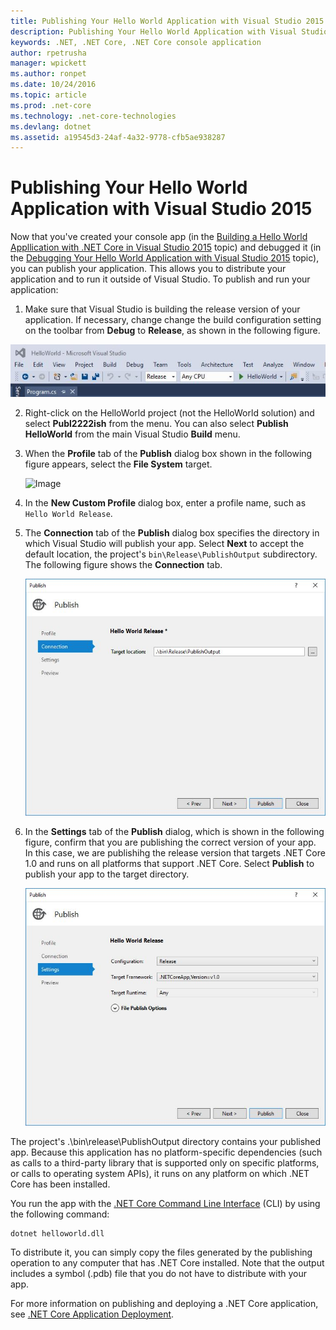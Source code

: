 ```yaml
---
title: Publishing Your Hello World Application with Visual Studio 2015
description: Publishing Your Hello World Application with Visual Studio 2015
keywords: .NET, .NET Core, .NET Core console application
author: rpetrusha
manager: wpickett
ms.author: ronpet
ms.date: 10/24/2016
ms.topic: article
ms.prod: .net-core
ms.technology: .net-core-technologies
ms.devlang: dotnet
ms.assetid: a19545d3-24af-4a32-9778-cfb5ae938287
---
```


# Publishing Your Hello World Application with Visual Studio 2015 #

Now that you've created your console app (in the [Building a Hello World Appllication with .NET Core in Visual Studio 2015](.\with-visual_studio.md) topic) and debugged it (in the [Debugging Your Hello World Application with Visual Studio 2015](.\debugging_with_visual_studio.md) topic), you can publish your application. This allows you to distribute your application and to run it outside of Visual Studio. To publish and run your application:

1. Make sure that Visual Studio is building the release version of your application. If necessary, change change the build configuration setting on the toolbar from **Debug** to **Release**, as shown in the following figure.

![Image](.\media\release.jpg)

2. Right-click on the HelloWorld project (not the HelloWorld solution) and select **Publ2222ish** from the menu. You can also select **Publish HelloWorld** from the main Visual Studio **Build** menu.

3. When the **Profile** tab of the **Publish** dialog box shown in the following figure appears, select the **File System** target.

   ![Image](.\media\oublish.jpg)

4. In the **New Custom Profile** dialog box, enter a profile name, such as `Hello World Release`.

5. The **Connection** tab of the **Publish** dialog box specifies the directory in which Visual Studio will publish your app. Select **Next** to accept the default location, the project's `bin\Release\PublishOutput` subdirectory. The following figure shows the **Connection** tab.

   ![Image](.\media\connection.jpg)

6. In the **Settings** tab of the **Publish** dialog, which is shown in the following figure, confirm that you are publishing the correct version of your app. In this case, we are publishihg the release version that targets .NET Core 1.0 and runs on all platforms that support .NET Core. Select **Publish** to publish your app to the target directory.

   ![Image](.\media\settings.jpg)

The project's .\bin\release\PublishOutput directory contains your published app. Because this application has no platform-specific dependencies (such as calls to a third-party library that is supported only on specific platforms, or calls to operating system APIs), it runs on any platform on which .NET Core has been installed.

You run the app with the [.NET Core Command Line Interface](..\tools\index.md) (CLI) by using the following command:


```console
dotnet helloworld.dll
```

To distribute it, you can simply copy the files generated by the publishing operation to any computer that has .NET Core installed. Note that the output includes a symbol (.pdb) file that you do not have to distribute with your app.

For more information on publishing and deploying a .NET Core application, see [.NET Core Application Deployment](..\..\core\deploying\index.md).


